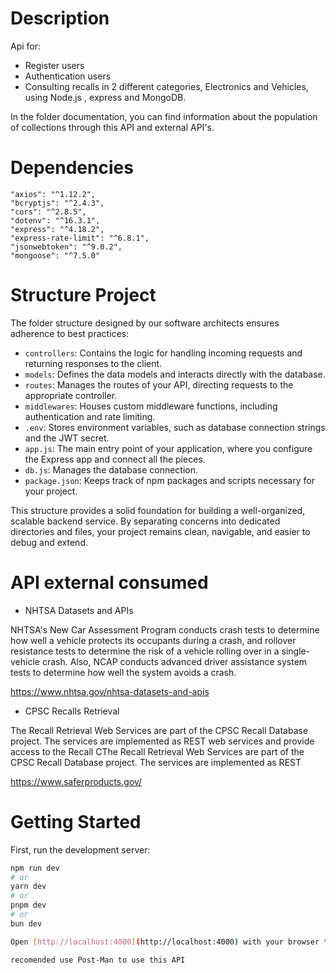 # Description

Api for: 
* Register users
* Authentication users
* Consulting recalls in 2 different categories, Electronics and Vehicles, using Node.js , express and MongoDB.



In the folder documentation, you can find information about the population of collections through this API and external API's.


# Dependencies
    "axios": "^1.12.2",
    "bcryptjs": "^2.4.3",
    "cors": "^2.8.5",
    "dotenv": "^16.3.1",
    "express": "^4.18.2",
    "express-rate-limit": "^6.8.1",
    "jsonwebtoken": "^9.0.2",
    "mongoose": "^7.5.0"
    
# Structure Project
The folder structure designed by our software architects ensures adherence to best practices:

- `controllers`: Contains the logic for handling incoming requests and returning responses to the client.
- `models`: Defines the data models and interacts directly with the database.
- `routes`: Manages the routes of your API, directing requests to the appropriate controller.
- `middlewares`: Houses custom middleware functions, including authentication and rate limiting.
- `.env`: Stores environment variables, such as database connection strings and the JWT secret.
- `app.js`: The main entry point of your application, where you configure the Express app and connect all the pieces.
- `db.js`: Manages the database connection.
- `package.json`: Keeps track of npm packages and scripts necessary for your project.

This structure provides a solid foundation for building a well-organized, scalable backend service. By separating concerns into dedicated directories and files, your project remains clean, navigable, and easier to debug and extend.

# API external consumed

- NHTSA Datasets and APIs

NHTSA's New Car Assessment Program conducts crash tests to determine how well a vehicle protects its occupants during a crash, and rollover resistance tests to determine the risk of a vehicle rolling over in a single-vehicle crash. Also, NCAP conducts advanced driver assistance system tests to determine how well the system avoids a crash.   

https://www.nhtsa.gov/nhtsa-datasets-and-apis

- CPSC Recalls Retrieval  

The Recall Retrieval Web Services are part of the CPSC Recall Database project.  The services are implemented as REST 
web services and provide access to the Recall CThe Recall Retrieval Web Services are part of the CPSC Recall Database project.  The services are implemented as REST 

https://www.saferproducts.gov/


# Getting Started

First, run the development server:

```bash
npm run dev
# or
yarn dev
# or
pnpm dev
# or
bun dev

Open [http://localhost:4000](http://localhost:4000) with your browser to see the result.

recomended use Post-Man to use this API
